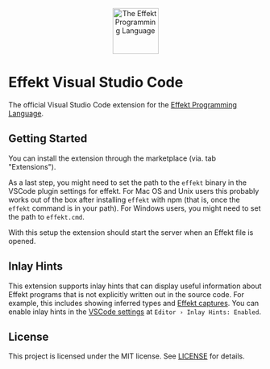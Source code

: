 <p align="center" >
    <img src="https://github.com/effekt-lang/effekt/assets/408265/abacd306-912a-480e-b930-7f1373657641" height="91px"
    alt="The Effekt Programming Language"
    title="The Effekt Programming Language">
</p>

# Effekt Visual Studio Code

The official Visual Studio Code extension for the [Effekt Programming Language](effekt-lang.org).

## Getting Started
You can install the extension through the marketplace (via. tab "Extensions").


As a last step, you might need to set the path to the `effekt` binary in the VSCode plugin settings for effekt.
For Mac OS and Unix users this probably works out of the box after installing `effekt` with npm (that is, once the `effekt` command is in your path). For Windows users, you might need to set the path to `effekt.cmd`.

With this setup the extension should start the server when an Effekt file is opened.

## Inlay Hints

This extension supports inlay hints that can display useful information about Effekt programs that is not explicitly written out in the source code.
For example, this includes showing inferred types and [Effekt captures](https://effekt-lang.org/tour/captures).
You can enable inlay hints in the [VSCode settings](vscode://settings/editor.inlayHints.enabled) at `Editor › Inlay Hints: Enabled`.

## License

This project is licensed under the MIT license. See [LICENSE](LICENSE) for details.

